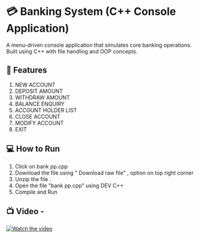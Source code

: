 # 💳 Banking System (C++ Console Application)

A menu-driven console application that simulates core banking operations. Built using C++ with file handling and OOP concepts.

## 🚀 Features
1. NEW ACCOUNT
2. DEPOSIT AMOUNT
3. WITHDRAW AMOUNT
4. BALANCE ENQUIRY
5. ACCOUNT HOLDER LIST
6. CLOSE ACCOUNT
7. MODIFY ACCOUNT
8. EXIT

## 💻 How to Run

1. Click on bank pp.cpp
2. Download the file using " Download raw file" , option on top right corner
3. Unzip the file .
4. Open the file "bank pp.cpp" using DEV C++
5. Compile and Run

## 📺 Video -
[![Watch the video](https://img.youtube.com/vi/YOUTUBE_VIDEO_ID/0.jpg)](https://www.youtube.com/watch?v=YOUTUBE_VIDEO_ID)




